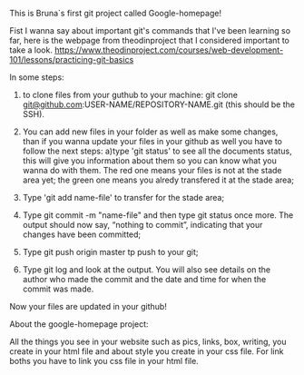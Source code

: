 This is Bruna`s first git project called Google-homepage!


Fist I wanna say about important git's commands that I've been learning so far, here is the webpage from theodinproject that I considered important to take a look.
https://www.theodinproject.com/courses/web-development-101/lessons/practicing-git-basics

In some steps:

1) to clone files from your guthub to your machine: git clone git@github.com:USER-NAME/REPOSITORY-NAME.git (this should be the SSH).

2) You can add new files in your folder as well as make some changes, than if you wanna update your files in your github as well you have to follow the next steps:
	a)type 'git status' to see all the documents status, this will give you information about them so you can know what you wanna do with them. The red one means your files is not at the stade area yet; the green one means you alredy transfered it at the stade area;
3) Type 'git add name-file' to transfer for the stade area;
4) Type git commit -m "name-file" and then type git status once more. The output should now say, “nothing to commit”, indicating that your changes have been committed;
5) Type git push origin master tp push to your git;
6) Type git log and look at the output. You will also see details on the author who made the commit and the date and time for when the commit was made.

Now your files are updated in your github!

About the google-homepage project:

All the things you see in your website such as pics, links, box, writing, you create in your html file and about style you create in your css file. For link boths you have to link you css file in your html file.
